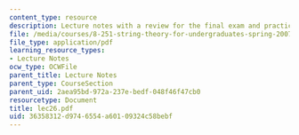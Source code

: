 ```yaml
---
content_type: resource
description: Lecture notes with a review for the final exam and practice problems.
file: /media/courses/8-251-string-theory-for-undergraduates-spring-2007/36358312d9746554a60109324c58bebf_lec26.pdf
file_type: application/pdf
learning_resource_types:
- Lecture Notes
ocw_type: OCWFile
parent_title: Lecture Notes
parent_type: CourseSection
parent_uid: 2aea95bd-972a-237e-bedf-048f46f47cb0
resourcetype: Document
title: lec26.pdf
uid: 36358312-d974-6554-a601-09324c58bebf
---
```

